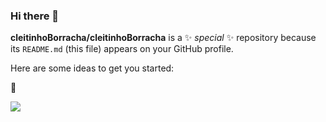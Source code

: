 ### Hi there 👋

**cleitinhoBorracha/cleitinhoBorracha** is a ✨ _special_ ✨ repository because its `README.md` (this file) appears on your GitHub profile.

Here are some ideas to get you started:


🐴

![](https://media.tenor.com/5edilfs8l0YAAAAd/ojo-de-gato.gif)
 


